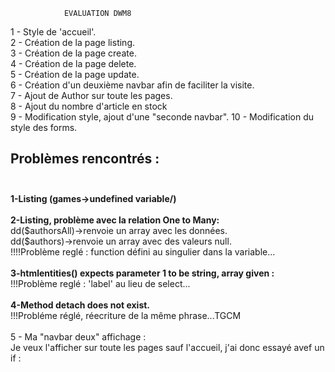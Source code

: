                 EVALUATION DWM8
                
1 - Style de 'accueil'.<br>
2 - Création de la page listing.<br>
3 - Création de la page create.<br>
4 - Création de la page delete.<br>
5 - Création de la page update.<br>
6 - Création d'un deuxième navbar afin de faciliter la visite.<br>
7 - Ajout de Author sur toute les pages.<br>
8 - Ajout du nombre d'article en stock<br>
9 - Modification style, ajout d'une "seconde navbar".
10 - Modification du style des forms.




<h2>Problèmes rencontrés :<br><br></h2>
<strong>1-Listing (games->undefined variable/)</strong>
<br><br>
<strong>2-Listing, problème avec la relation One to Many:<br></strong>
dd($authorsAll)->renvoie un array avec les données.
<br>dd($authors)->renvoie un array avec des valeurs null.<br>
!!!!Problème reglé : function défini au singulier dans la variable...<br>
<br>
<strong>3-htmlentities() expects parameter 1 to be string, array given :</strong>
<br>!!!Problème reglé : 'label' au lieu de select...<br>
<br><strong>4-Method detach does not exist.</strong>
<br>!!!Probléme réglé, réecriture de la même phrase...TGCM
<br><br>
5 - Ma "navbar deux" affichage : 
<br>Je veux l'afficher sur toute les pages sauf l'accueil, j'ai donc essayé avef un if :
<br>
 


